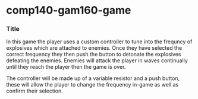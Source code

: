 # comp140-gam160-game

### Title

In this game the player uses a custom controller to tune into the frequncy of explosives which are attached to enemies.
Once they have selected the correct frequency they then push the button to detonate the explosives defeating the enemies.
Enemies will attack the player in waves continually until they reach the player then the game is over.


The controller will be made up of a variable resistor and a push button, these will allow the player to change the frequency in-game as well as confirm their selection.
